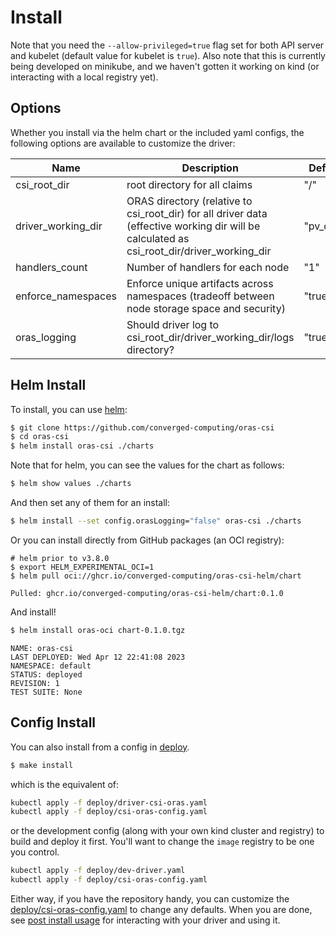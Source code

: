 # Install

Note that you need the `--allow-privileged=true` flag set for both API server and kubelet (default value for kubelet is `true`).
Also note that this is currently being developed on minikube, and we haven't gotten it working on kind (or interacting with
a local registry yet).

## Options

Whether you install via the helm chart or the included yaml configs, the following options are available to customize the driver:

| Name | Description | Default |
|------|-------------|---------|
| csi_root_dir | root directory for all claims | "/"     |                   
| driver_working_dir | ORAS directory (relative to csi_root_dir) for all driver data (effective working dir will be calculated as csi_root_dir/driver_working_dir | "pv_data" |
| handlers_count | Number of handlers for each node | "1" |
| enforce_namespaces | Enforce unique artifacts across namespaces (tradeoff between node storage space and security) | "true" | 
| oras_logging| Should driver log to csi_root_dir/driver_working_dir/logs directory? |  "true" |

## Helm Install

To install, you can use [helm](https://helm.sh): 

```bash
$ git clone https://github.com/converged-computing/oras-csi
$ cd oras-csi
$ helm install oras-csi ./charts
```

Note that for helm, you can see the values for the chart as follows:

```bash
$ helm show values ./charts
```

And then set any of them for an install:

```bash
$ helm install --set config.orasLogging="false" oras-csi ./charts
```

Or you can install directly from GitHub packages (an OCI registry):

```
# helm prior to v3.8.0
$ export HELM_EXPERIMENTAL_OCI=1
$ helm pull oci://ghcr.io/converged-computing/oras-csi-helm/chart
```
```console
Pulled: ghcr.io/converged-computing/oras-csi-helm/chart:0.1.0
```

And install!

```bash
$ helm install oras-oci chart-0.1.0.tgz 
```
```console
NAME: oras-csi
LAST DEPLOYED: Wed Apr 12 22:41:08 2023
NAMESPACE: default
STATUS: deployed
REVISION: 1
TEST SUITE: None
```

## Config Install

You can also install from a config in [deploy](../deploy).

```bash
$ make install
```

which is the equivalent of:

```bash
kubectl apply -f deploy/driver-csi-oras.yaml
kubectl apply -f deploy/csi-oras-config.yaml
```

or the development config (along with your own kind cluster and registry) to build and deploy it first.
You'll want to change the `image` registry to be one you control.

```bash
kubectl apply -f deploy/dev-driver.yaml
kubectl apply -f deploy/csi-oras-config.yaml
```

Either way, if you have the repository handy, you can customize the [deploy/csi-oras-config.yaml](../deploy/csi-oras-config.yaml) to 
change any defaults. When you are done, see [post install usage](usage.md) for interacting with your driver
and using it.
